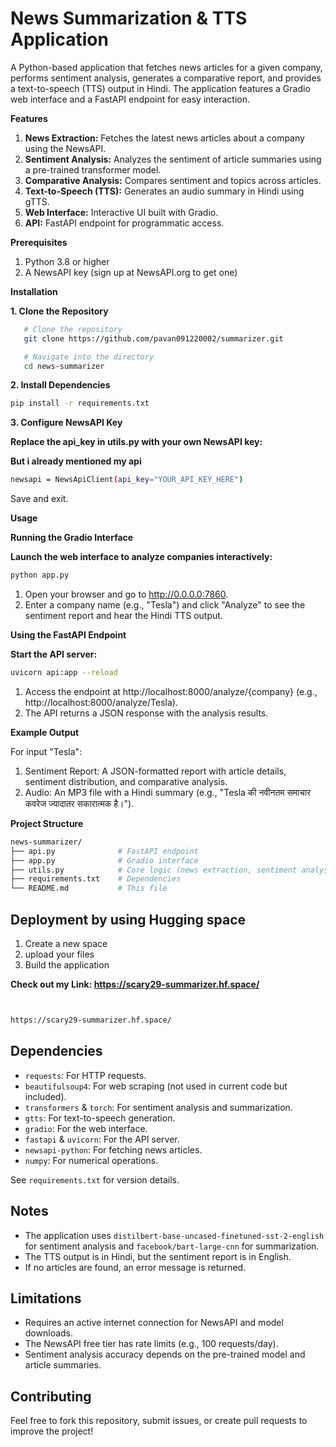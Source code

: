 # News Summarization & TTS Application

A Python-based application that fetches news articles for a given company, performs sentiment analysis, generates a comparative report, and provides a text-to-speech (TTS) output in Hindi. The application features a Gradio web interface and a FastAPI endpoint for easy interaction.

**Features**

1. **News Extraction:** Fetches the latest news articles about a company using the NewsAPI.
2. **Sentiment Analysis:** Analyzes the sentiment of article summaries using a pre-trained transformer model.
3. **Comparative Analysis:** Compares sentiment and topics across articles.
4. **Text-to-Speech (TTS):** Generates an audio summary in Hindi using gTTS.
5. **Web Interface:** Interactive UI built with Gradio.
6. **API:** FastAPI endpoint for programmatic access.

**Prerequisites**
1. Python 3.8 or higher
2. A NewsAPI key (sign up at NewsAPI.org to get one)
   
**Installation**

**1. Clone the Repository**

```bash
   # Clone the repository
   git clone https://github.com/pavan091220002/summarizer.git

   # Navigate into the directory
   cd news-summarizer
```
**2. Install Dependencies**

```bash
pip install -r requirements.txt
```

**3. Configure NewsAPI Key**

**Replace the api_key in utils.py with your own NewsAPI key:**

**But i already mentioned my api**

```bash
newsapi = NewsApiClient(api_key="YOUR_API_KEY_HERE")
```
Save and exit.

**Usage**

**Running the Gradio Interface**

**Launch the web interface to analyze companies interactively:**

```bash
python app.py
```

1. Open your browser and go to http://0.0.0.0:7860.
2. Enter a company name (e.g., "Tesla") and click "Analyze" to see the sentiment report and hear the Hindi TTS output.


**Using the FastAPI Endpoint**

**Start the API server:**

```bash
uvicorn api:app --reload
```
1. Access the endpoint at http://localhost:8000/analyze/{company} (e.g., http://localhost:8000/analyze/Tesla).
2. The API returns a JSON response with the analysis results.

**Example Output**

For input "Tesla":

1. Sentiment Report: A JSON-formatted report with article details, sentiment distribution, and comparative analysis.
2. Audio: An MP3 file with a Hindi summary (e.g., "Tesla की नवीनतम समाचार कवरेज ज्यादातर सकारात्मक है।").


**Project Structure**
```bash
news-summarizer/
├── api.py              # FastAPI endpoint
├── app.py              # Gradio interface
├── utils.py            # Core logic (news extraction, sentiment analysis, TTS)
├── requirements.txt    # Dependencies
└── README.md           # This file
```
## Deployment by using Hugging space
1. Create a new space
2. upload your files
3. Build the application
   
**Check out my Link: https://scary29-summarizer.hf.space/**
```bash


https://scary29-summarizer.hf.space/
```
## Dependencies
- `requests`: For HTTP requests.
- `beautifulsoup4`: For web scraping (not used in current code but included).
- `transformers` & `torch`: For sentiment analysis and summarization.
- `gtts`: For text-to-speech generation.
- `gradio`: For the web interface.
- `fastapi` & `uvicorn`: For the API server.
- `newsapi-python`: For fetching news articles.
- `numpy`: For numerical operations.

See `requirements.txt` for version details.

## Notes
- The application uses `distilbert-base-uncased-finetuned-sst-2-english` for sentiment analysis and `facebook/bart-large-cnn` for summarization.
- The TTS output is in Hindi, but the sentiment report is in English.
- If no articles are found, an error message is returned.

## Limitations
- Requires an active internet connection for NewsAPI and model downloads.
- The NewsAPI free tier has rate limits (e.g., 100 requests/day).
- Sentiment analysis accuracy depends on the pre-trained model and article summaries.

## Contributing
Feel free to fork this repository, submit issues, or create pull requests to improve the project!
